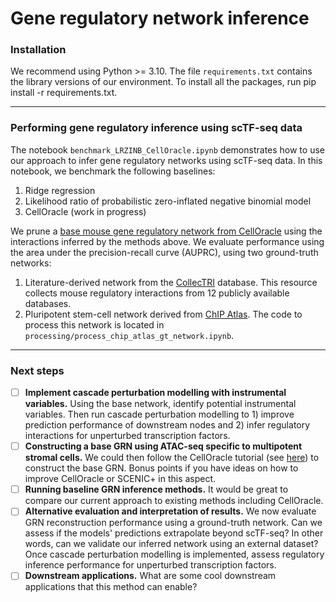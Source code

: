 # Gene regulatory network inference

### Installation
We recommend using Python >= 3.10. The file `requirements.txt` contains the library versions of our environment. To install all the packages, run pip install -r requirements.txt.

---

### Performing gene regulatory inference using scTF-seq data

The notebook `benchmark_LRZINB_CellOracle.ipynb` demonstrates how to use our approach to infer gene regulatory networks using scTF-seq data. In this notebook, we benchmark the following baselines:
1. Ridge regression
2. Likelihood ratio of probabilistic zero-inflated negative binomial model
3. CellOracle (work in progress)

We prune a [base mouse gene regulatory network from CellOracle](https://morris-lab.github.io/CellOracle.documentation/notebooks/04_Network_analysis/Network_analysis_with_Paul_etal_2015_data.html?highlight=load_mouse_scatac_atlas_base_grn) using the interactions inferred by the methods above. We evaluate performance using the area under the precision-recall curve (AUPRC), using two ground-truth networks: 
1. Literature-derived network from the [CollecTRI](https://github.com/saezlab/CollecTRI) database. This resource collects mouse regulatory interactions from 12 publicly available databases.
2. Pluripotent stem-cell network derived from [ChIP Atlas](https://github.com/inutano/chip-atlas/wiki). The code to process this network is located in `processing/process_chip_atlas_gt_network.ipynb`.

---

### Next steps
- [ ] **Implement cascade perturbation modelling with instrumental variables.** Using the base network, identify potential instrumental variables. Then run cascade perturbation modelling to 1) improve prediction performance of downstream nodes and 2) infer regulatory interactions for unperturbed transcription factors.
- [ ] **Constructing a base GRN using ATAC-seq specific to multipotent stromal cells.** We could then follow the CellOracle tutorial (see [here](https://morris-lab.github.io/CellOracle.documentation/tutorials/base_grn.html#option1-preprocessing-scatac-seq-data)) to construct the base GRN. Bonus points if you have ideas on how to improve CellOracle or SCENIC+ in this aspect.
- [ ] **Running baseline GRN inference methods.** It would be great to compare our current approach to existing methods including CellOracle.
- [ ] **Alternative evaluation and interpretation of results.** We now evaluate GRN reconstruction performance using a ground-truth network. Can we assess if the models' predictions extrapolate beyond scTF-seq? In other words, can we validate our inferred network using an external dataset? Once cascade perturbation modelling is implemented, assess regulatory inference performance for unperturbed transcription factors.
- [ ] **Downstream applications.** What are some cool downstream applications that this method can enable?
